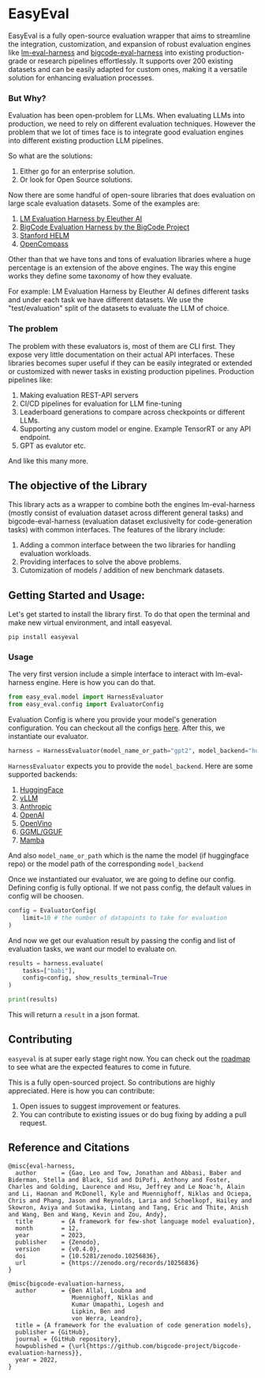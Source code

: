 # EasyEval

EasyEval is a fully open-source evaluation wrapper that aims to streamline the integration, customization, and expansion of robust evaluation engines like [lm-eval-harness](https://github.com/EleutherAI/lm-evaluation-harness) and [bigcode-eval-harness](https://github.com/bigcode-project/bigcode-evaluation-harness) into existing production-grade or research pipelines effortlessly. It supports over 200 existing datasets and can be easily adapted for custom ones, making it a versatile solution for enhancing evaluation processes.

### But Why?

Evaluation has been open-problem for LLMs. When evaluating LLMs into production, we need to rely on different evaluation techniques. However the problem that we lot of times face is to integrate good evaluation engines into different existing production LLM pipelines. 

So what are the solutions:

1. Either go for an enterprise solution.
2. Or look for Open Source solutions. 

Now there are some handful of open-soure libraries that does evaluation on large scale evaluation datasets. Some of the examples are:

1. [LM Evaluation Harness by Eleuther AI](https://github.com/EleutherAI/lm-evaluation-harness)
2. [BigCode Evaluation Harness by the BigCode Project](https://github.com/bigcode-project/bigcode-evaluation-harness)
3. [Stanford HELM](https://crfm.stanford.edu/helm/lite/latest/)
4. [OpenCompass](https://opencompass.org.cn/home)

Other than that we have tons and tons of evaluation libraries where a huge percentage is an extension of the above engines. The way this engine works they define some taxonomy of how they evaluate. 

For example: LM Evaluation Harness by Eleuther AI defines different tasks and under each task we have different datasets. We use the "test/evaluation" split of the datasets to evaluate the LLM of choice. 

### The problem

The problem with these evaluators is, most of them are CLI first. They expose very little documentation on their actual API interfaces. These libraries becomes super useful if they can be easily integrated or extended or customized with newer tasks in existing production pipelines. Production pipelines like:

1. Making evaluation REST-API servers
2. CI/CD pipelines for evaluation for LLM fine-tuning
3. Leaderboard generations to compare across checkpoints or different LLMs.
4. Supporting any custom model or engine. Example TensorRT or any API endpoint.
5. GPT as evalutor etc. 

And like this many more. 

## The objective of the Library

This library acts as a wrapper to combine both the engines lm-eval-harness (mostly consist of evaluation dataset across different general tasks) and bigcode-eval-harness (evaluation dataset exclusivelty for code-generation tasks) with common interfaces. The features of the library include:

1. Adding a common interface between the two libraries for handling evaluation workloads. 
2. Providing interfaces to solve the above problems. 
3. Cutomization of models / addition of new benchmark datasets. 

## Getting Started and Usage:

Let's get started to install the library first. To do that open the terminal and make new virtual environment, and intall easyeval. 

```
pip install easyeval
```

### Usage

The very first version include a simple interface to interact with lm-eval-harness engine. Here is how you can do that. 

```python
from easy_eval.model import HarnessEvaluator
from easy_eval.config import EvaluatorConfig
```

Evaluation Config is where you provide your model's generation configuration. You can checkout all the configs [here](/easy_eval/config.py). After this, we instantiate our evaluator. 

```python
harness = HarnessEvaluator(model_name_or_path="gpt2", model_backend="huggingface")
```

`HarnessEvaluator` expects you to provide the `model_backend`. Here are some supported backends:

1. [HuggingFace](https://huggingface.co/)
2. [vLLM](https://github.com/vllm-project/vllm)
3. [Anthropic](https://www.anthropic.com/)
4. [OpenAI](https://platform.openai.com/docs/introduction)
5. [OpenVino](https://github.com/openvinotoolkit/openvino)
6. [GGML/GGUF](https://github.com/ggerganov/ggml)
7. [Mamba](https://github.com/mamba-org/mamba)

And also `model_name_or_path` which is the name the model (if huggingface repo) or the model path of the corresponding `model_backend`

Once we instantiated our evaluator, we are going to define our config. Defining config is fully optional. If we not pass config, the default values in config will be choosen. 

```python
config = EvaluatorConfig(
    limit=10 # the number of datapoints to take for evaluation
)
```

And now we get our evaluation result by passing the config and list of evaluation tasks, we want our model to evaluate on. 

```python
results = harness.evaluate(
    tasks=["babi"],
    config=config, show_results_terminal=True
)

print(results)
```

This will return a `result` in a json format.

## Contributing

`easyeval` is at super early stage right now. You can check out the [roadmap](https://github.com/Anindyadeep/easy_eval/issues/2) to see what are the expected features to come in future. 

This is a fully open-sourced project. So contributions are highly appreciated. Here is how you can contribute:

1. Open issues to suggest improvement or features.
2. You can contribute to existing issues or do bug fixing by adding a pull request.


## Reference and Citations 

```
@misc{eval-harness,
  author       = {Gao, Leo and Tow, Jonathan and Abbasi, Baber and Biderman, Stella and Black, Sid and DiPofi, Anthony and Foster, Charles and Golding, Laurence and Hsu, Jeffrey and Le Noac'h, Alain and Li, Haonan and McDonell, Kyle and Muennighoff, Niklas and Ociepa, Chris and Phang, Jason and Reynolds, Laria and Schoelkopf, Hailey and Skowron, Aviya and Sutawika, Lintang and Tang, Eric and Thite, Anish and Wang, Ben and Wang, Kevin and Zou, Andy},
  title        = {A framework for few-shot language model evaluation},
  month        = 12,
  year         = 2023,
  publisher    = {Zenodo},
  version      = {v0.4.0},
  doi          = {10.5281/zenodo.10256836},
  url          = {https://zenodo.org/records/10256836}
}
```

```
@misc{bigcode-evaluation-harness,
  author       = {Ben Allal, Loubna and
                  Muennighoff, Niklas and
                  Kumar Umapathi, Logesh and
                  Lipkin, Ben and
                  von Werra, Leandro},
  title = {A framework for the evaluation of code generation models},
  publisher = {GitHub},
  journal = {GitHub repository},
  howpublished = {\url{https://github.com/bigcode-project/bigcode-evaluation-harness}},
  year = 2022,
}
```
